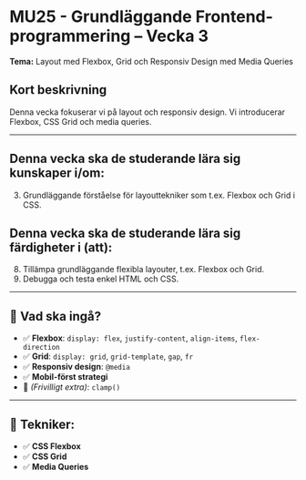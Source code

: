 # MU25 - Grundläggande Frontend-programmering – Vecka 3

**Tema:** Layout med Flexbox, Grid och Responsiv Design med Media Queries

## Kort beskrivning
Denna vecka fokuserar vi på layout och responsiv design. Vi introducerar Flexbox, CSS Grid och media queries.

---

## Denna vecka ska de studerande lära sig **kunskaper i/om**:
3. Grundläggande förståelse för layouttekniker som t.ex. Flexbox och Grid i CSS.

## Denna vecka ska de studerande lära sig **färdigheter i (att)**:
8. Tillämpa grundläggande flexibla layouter, t.ex. Flexbox och Grid.  
11. Debugga och testa enkel HTML och CSS.

---

## 📌 Vad ska ingå?
- ✅ **Flexbox**: `display: flex`, `justify-content`, `align-items`, `flex-direction`  
- ✅ **Grid**: `display: grid`, `grid-template`, `gap`, `fr`  
- ✅ **Responsiv design**: `@media`  
- ✅ **Mobil-först strategi**  
- 🎁 *(Frivilligt extra)*: `clamp()`

---

## 📌 Tekniker:
- ✅ **CSS Flexbox**
- ✅ **CSS Grid**
- ✅ **Media Queries**

